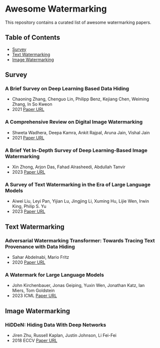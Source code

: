 # Awesome Watermarking
This repository contains a curated list of awesome watermarking papers.

## Table of Contents

- [Survey](#survey)
- [Text Watermarking](#text_watermarking)
- [Image Watermarking](#image_watermarking)

## Survey

### A Brief Survey on Deep Learning Based Data Hiding
* Chaoning Zhang, Chenguo Lin, Philipp Benz, Kejiang Chen, Weiming Zhang, In So Kweon
* 2021 [Paper URL](https://arxiv.org/abs/2103.01607)

### A Comprehensive Review on Digital Image Watermarking
* Shweta Wadhera, Deepa Kamra, Ankit Rajpal, Aruna Jain, Vishal Jain
* 2021 [Paper URL](https://arxiv.org/abs/2207.06909)

### A Brief Yet In-Depth Survey of Deep Learning-Based Image Watermarking
* Xin Zhong, Arjon Das, Fahad Alrasheedi, Abdullah Tanvir
* 2023 [Paper URL](https://arxiv.org/abs/2308.04603)

### A Survey of Text Watermarking in the Era of Large Language Models
* Aiwei Liu, Leyi Pan, Yijian Lu, Jingjing Li, Xuming Hu, Lijie Wen, Irwin King, Philip S. Yu
* 2023 [Paper URL](https://arxiv.org/abs/2312.07913)

## Text Watermarking <a name="text_watermarking"></a>


### Adversarial Watermarking Transformer: Towards Tracing Text Provenance with Data Hiding
* Sahar Abdelnabi, Mario Fritz
* 2020 [Paper URL](https://arxiv.org/abs/2009.03015)

### A Watermark for Large Language Models
* John Kirchenbauer, Jonas Geiping, Yuxin Wen, Jonathan Katz, Ian Miers, Tom Goldstein
* 2023 ICML [Paper URL](https://arxiv.org/abs/2301.10226)


## Image Watermarking <a name="image_watermarking"></a>

### HiDDeN: Hiding Data With Deep Networks
* Jiren Zhu, Russell Kaplan, Justin Johnson, Li Fei-Fei
* 2018 ECCV [Paper URL](https://arxiv.org/abs/1807.09937)
